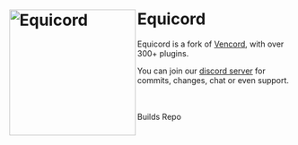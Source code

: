 # Equicord [<img src="https://avatars.githubusercontent.com/u/150590884?s=400&u=e0c3c6797ee3f4743ab501f2c1bb86324ea3e5b6&v=4" width="225" align="left" alt="Equicord">](https://github.com/Equicord/Equicord)

Equicord is a fork of [Vencord](https://github.com/Vendicated/Vencord), with over 300+ plugins.

You can join our [discord server](https://discord.gg/5Xh2W87egW) for commits, changes, chat or even support.<br><br></br>

Builds Repo

